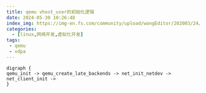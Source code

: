 ```yaml
---
title: qemu vhost_user的初始化逻辑
date: 2024-05-30 10:26:48
index_img: https://img-en.fs.com/community/upload/wangEditor/202003/24/_1585046553_TZOmBePO8Z.jpg
categories:
  - [linux,网络开发,虚拟化开发]
tags:
 - qemu
 - vdpa
---
```



```graphviz
digraph {
qemu_init -> qemu_create_late_backends -> net_init_netdev -> net_client_init ->
}
```
